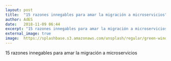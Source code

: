 ```yaml
---
layout: post
title:  "15 razones innegables para amar la migración a microservicios"
author: AdES
date:   2018-11-09 06:44
excerpt: "15 razones innegables para amar la migración a microservicios"
external_image: true
image:  https://splashbase.s3.amazonaws.com/unsplash/regular/green-window.JPG%3Ffit%3Dcrop%26fm%3Djpg%26h%3D625%26q%3D75%26w%3D950
---
```

15 razones innegables para amar la migración a microservicios